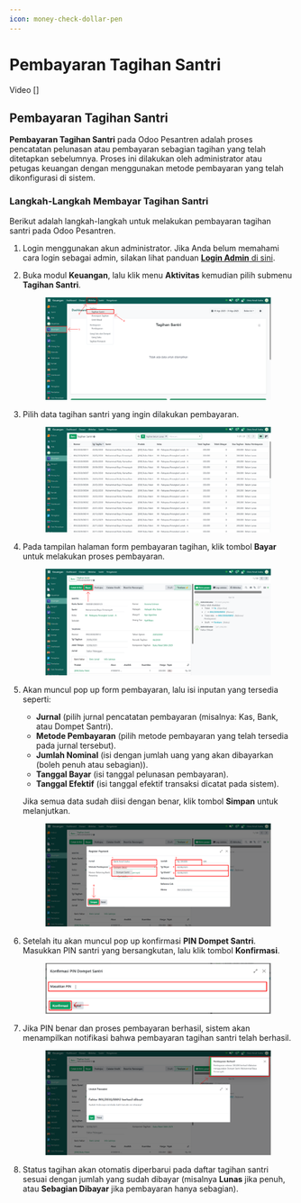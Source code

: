 ```yaml
---
icon: money-check-dollar-pen
---
```


# Pembayaran Tagihan Santri

Video \[]

## Pembayaran Tagihan Santri

**Pembayaran Tagihan Santri** pada Odoo Pesantren adalah proses pencatatan pelunasan atau pembayaran sebagian tagihan yang telah ditetapkan sebelumnya. Proses ini dilakukan oleh administrator atau petugas keuangan dengan menggunakan metode pembayaran yang telah dikonfigurasi di sistem.

### Langkah-Langkah Membayar Tagihan Santri

Berikut adalah langkah-langkah untuk melakukan pembayaran tagihan santri pada Odoo Pesantren.

1. Login menggunakan akun administrator. Jika Anda belum memahami cara login sebagai admin, silakan lihat panduan [**Login Admin** di sini](../../panduan-login/login-admin.md).
2.  Buka modul **Keuangan**, lalu klik menu **Aktivitas** kemudian pilih submenu **Tagihan Santri**.

    <figure><img src="../../.gitbook/assets/images-360 (1).png" alt=""><figcaption></figcaption></figure>


3.  Pilih data tagihan santri yang ingin dilakukan pembayaran.

    <figure><img src="../../.gitbook/assets/images-372.png" alt=""><figcaption></figcaption></figure>


4.  Pada tampilan halaman form pembayaran tagihan, klik tombol **Bayar** untuk melakukan proses pembayaran.

    <figure><img src="../../.gitbook/assets/images-368.png" alt=""><figcaption></figcaption></figure>


5.  Akan muncul pop up form pembayaran, lalu isi inputan yang tersedia seperti:

    * **Jurnal** (pilih jurnal pencatatan pembayaran (misalnya: Kas, Bank, atau Dompet Santri).
    * **Metode Pembayaran** (pilih metode pembayaran yang telah tersedia pada jurnal tersebut).
    * **Jumlah Nominal** (isi dengan jumlah uang yang akan dibayarkan (boleh penuh atau sebagian)).
    * **Tanggal Bayar** (isi tanggal pelunasan pembayaran).
    * **Tanggal Efektif** (isi tanggal efektif transaksi dicatat pada sistem).

    Jika semua data sudah diisi dengan benar, klik tombol **Simpan** untuk melanjutkan.

    <figure><img src="../../.gitbook/assets/images-369.png" alt=""><figcaption></figcaption></figure>


6.  Setelah itu akan muncul pop up konfirmasi **PIN Dompet Santri**. Masukkan PIN santri yang bersangkutan, lalu klik tombol **Konfirmasi**.

    <figure><img src="../../.gitbook/assets/images-370.png" alt=""><figcaption></figcaption></figure>


7.  Jika PIN benar dan proses pembayaran berhasil, sistem akan menampilkan notifikasi bahwa pembayaran tagihan santri telah berhasil.

    <figure><img src="../../.gitbook/assets/images-371.png" alt=""><figcaption></figcaption></figure>


8. Status tagihan akan otomatis diperbarui pada daftar tagihan santri sesuai dengan jumlah yang sudah dibayar (misalnya **Lunas** jika penuh, atau **Sebagian Dibayar** jika pembayaran hanya sebagian).
